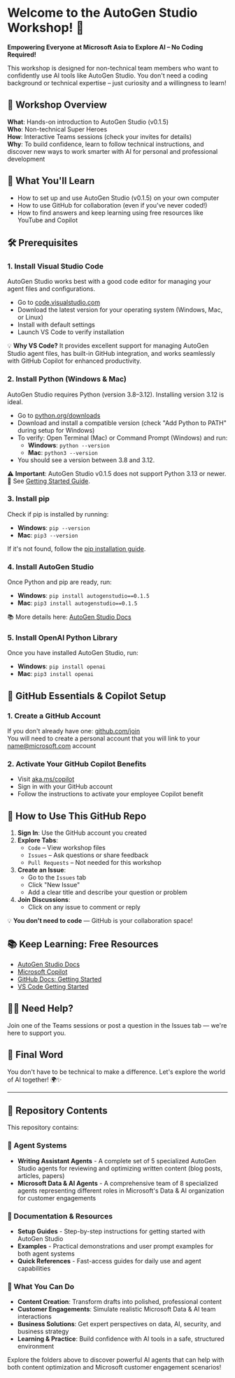 # Welcome to the AutoGen Studio Workshop! 🚀

**Empowering Everyone at Microsoft Asia to Explore AI – No Coding Required!**

This workshop is designed for non-technical team members who want to confidently use AI tools like AutoGen Studio. You don't need a coding background or technical expertise – just curiosity and a willingness to learn!

## 🌟 Workshop Overview

**What**: Hands-on introduction to AutoGen Studio (v0.1.5)  
**Who**: Non-technical Super Heroes  
**How**: Interactive Teams sessions (check your invites for details)  
**Why**: To build confidence, learn to follow technical instructions, and discover new ways to work smarter with AI for personal and professional development

## 📝 What You'll Learn

- How to set up and use AutoGen Studio (v0.1.5) on your own computer
- How to use GitHub for collaboration (even if you've never coded!)
- How to find answers and keep learning using free resources like YouTube and Copilot

## 🛠️ Prerequisites

### 1. Install Visual Studio Code

AutoGen Studio works best with a good code editor for managing your agent files and configurations.

- Go to [code.visualstudio.com](https://code.visualstudio.com/)
- Download the latest version for your operating system (Windows, Mac, or Linux)
- Install with default settings
- Launch VS Code to verify installation

💡 **Why VS Code?** It provides excellent support for managing AutoGen Studio agent files, has built-in GitHub integration, and works seamlessly with GitHub Copilot for enhanced productivity.

### 2. Install Python (Windows & Mac)

AutoGen Studio requires Python (version 3.8–3.12). Installing version 3.12 is ideal.

- Go to [python.org/downloads](https://python.org/downloads)
- Download and install a compatible version (check "Add Python to PATH" during setup for Windows)
- To verify: Open Terminal (Mac) or Command Prompt (Windows) and run:
  - **Windows**: `python --version`
  - **Mac**: `python3 --version`
- You should see a version between 3.8 and 3.12.

⚠️ **Important**: AutoGen Studio v0.1.5 does not support Python 3.13 or newer.  
📖 See [Getting Started Guide](https://microsoft.github.io/autogen/0.2/docs/Getting-Started).

### 3. Install pip

Check if pip is installed by running:
- **Windows**: `pip --version`
- **Mac**: `pip3 --version`

If it's not found, follow the [pip installation guide](https://pip.pypa.io/en/stable/installation/).

### 4. Install AutoGen Studio

Once Python and pip are ready, run:
- **Windows**: `pip install autogenstudio==0.1.5`
- **Mac**: `pip3 install autogenstudio==0.1.5`

📚 More details here: [AutoGen Studio Docs](https://microsoft.github.io/autogen/0.2/docs/Getting-Started)

### 5. Install OpenAI Python Library

Once you have installed AutoGen Studio, run:
- **Windows**: `pip install openai`
- **Mac**: `pip3 install openai`

## 🧰 GitHub Essentials & Copilot Setup

### 1. Create a GitHub Account

If you don't already have one: [github.com/join](https://github.com/join)  
You will need to create a personal account that you will link to your name@microsoft.com account

### 2. Activate Your GitHub Copilot Benefits

- Visit [aka.ms/copilot](https://aka.ms/copilot)
- Sign in with your GitHub account
- Follow the instructions to activate your employee Copilot benefit

## 📁 How to Use This GitHub Repo

1. **Sign In**: Use the GitHub account you created
2. **Explore Tabs**:
   - `Code` – View workshop files
   - `Issues` – Ask questions or share feedback
   - `Pull Requests` – Not needed for this workshop
3. **Create an Issue**:
   - Go to the `Issues` tab
   - Click "New Issue"
   - Add a clear title and describe your question or problem
4. **Join Discussions**:
   - Click on any issue to comment or reply

💡 **You don't need to code** — GitHub is your collaboration space!

## 📚 Keep Learning: Free Resources

- [AutoGen Studio Docs](https://microsoft.github.io/autogen/0.2/docs/Getting-Started)
- [Microsoft Copilot](https://copilot.microsoft.com/)
- [GitHub Docs: Getting Started](https://docs.github.com/en/get-started)
- [VS Code Getting Started](https://code.visualstudio.com/docs)

## 🙋‍♂️ Need Help?

Join one of the Teams sessions or post a question in the Issues tab — we're here to support you.

## 💬 Final Word

You don't have to be technical to make a difference. Let's explore the world of AI together! 🌍✨

---

## 📂 Repository Contents

This repository contains:

### 🎯 Agent Systems

- **Writing Assistant Agents** - A complete set of 5 specialized AutoGen Studio agents for reviewing and optimizing written content (blog posts, articles, papers)
- **Microsoft Data & AI Agents** - A comprehensive team of 8 specialized agents representing different roles in Microsoft's Data & AI organization for customer engagements

### 📖 Documentation & Resources

- **Setup Guides** - Step-by-step instructions for getting started with AutoGen Studio
- **Examples** - Practical demonstrations and user prompt examples for both agent systems
- **Quick References** - Fast-access guides for daily use and agent capabilities

### 🚀 What You Can Do

- **Content Creation**: Transform drafts into polished, professional content
- **Customer Engagements**: Simulate realistic Microsoft Data & AI team interactions
- **Business Solutions**: Get expert perspectives on data, AI, security, and business strategy
- **Learning & Practice**: Build confidence with AI tools in a safe, structured environment

Explore the folders above to discover powerful AI agents that can help with both content optimization and Microsoft customer engagement scenarios!
